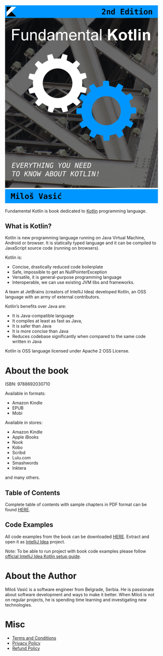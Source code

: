 ![](images/cover.png)

Fundamental Kotlin is book dedicated to [Kotlin](https://kotlinlang.org/) programming language.

## What is Kotlin?

Kotlin is new programming language running on Java Virtual Machine, Android or browser. It is statically typed language and it can be compiled to JavaScript source code (running on browsers).

Kotlin is:

- Concise, drastically reduced code boilerplate
- Safe, impossible to get an NullPointerException
- Versatile, it is general-purpose programming language
- Interoperable, we can use existing JVM libs and frameworks.

A team at JetBrains (creators of IntelliJ Idea) developed Kotlin, an OSS language with an army of external contributors.

Kotlin’s benefits over Java are:

- It is Java-compatible language
- It compiles at least as fast as Java,
- It is safer than Java
- It is more concise than Java
- Reduces codebase significantly when compared to the same code written in Java

Kotlin is OSS language licensed under Apache 2 OSS License.

# About the book

ISBN: 9788692030710

Available in formats:

- Amazon Kindle
- EPUB
- Mobi

Available in stores:

- Amazon Kindle
- Apple iBooks
- Nook
- Kobo
- Scribd
- Lulu.com
- Smashwords
- Inktera

and many others.

## Table of Contents

Complete table of contents with sample chapters in PDF format can be found 
[HERE](pages/contents.md).

## Code Examples

All code examples from the book can be downloaded [HERE](https://github.com/milos85vasic/Fundamental-Kotlin/releases/tag/second_edition_rev_1). 
Extract and open it as [IntelliJ Idea](https://www.jetbrains.com/idea/) project.

*Note:* To be able to run project with book code examples please follow 
[official IntelliJ Idea Kotlin setup guide](https://kotlinlang.org/docs/tutorials/getting-started.html).

# About the Author

Miloš Vasić is a software engineer from Belgrade, Serbia. He is passionate about software development and ways to make it better. When Miloš is not on regular projects, he is spending time learning and investigating new technologies.

# Misc

- [Terms and Conditions](pages/terms.md) 
- [Privacy Policy](pages/privacy.md)
- [Refund Policy](pages/refund.md) 

